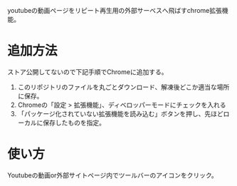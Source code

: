 youtubeの動画ページをリピート再生用の外部サーベスへ飛ばすchrome拡張機能。

# 追加方法
ストア公開してないので下記手順でChromeに追加する。
1. このリポジトリのファイルを丸ごとダウンロード、解凍後どこか適当な場所に保存。
2. Chromeの「設定 > 拡張機能」、ディベロッパーモードにチェックを入れる
3. 「パッケージ化されていない拡張機能を読み込む」ボタンを押し、先ほどローカルに保存したものを指定。

# 使い方
Youtubeの動画or外部サイトページ内でツールバーのアイコンをクリック。
